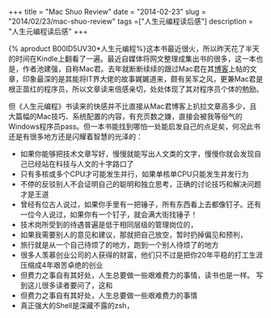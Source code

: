 +++
title = "Mac Shuo Review"
date = "2014-02-23"
slug = "2014/02/23/mac-shuo-review"
tags =["人生元编程读后感"]
description = "人生元编程读后感"
+++

{% aproduct B00ID5UV30*人生元编程%}这本书最近很火，所以昨天花了半天的时间在Kindle上翻看了一遍。最近自媒体将网文整理成集出书的很多，这一本也是，作者池建强，自称Mac君。去年就断断续续的跟过Mac君在其[博客][1]上帖的文章，印象最深的是其能将IT界大佬的故事娓娓道来，颇有吴军之风，更兼Mac君是根正苗红的程序员，所以文章读来倍感亲切，处处体现了其对程序员个体的勉励。

但《人生元编程》书读来的快感并不比直接从Mac君博客上扒拉文章高多少，且大篇幅的Mac技巧、系统配置的内容，有充页数之嫌，直接会被我等俗气的Windows程序员pass。但一本书能找到哪怕一处能启发自己的点足矣，何况此书还是有很多地方还是闪耀着智慧的光泽的：


* 如果你能够把技术文章写好，慢慢就能写出人文类的文字，慢慢你就会发现自己已经站在科技与人文的十字路口了
* 只有多核或多个CPU才可能发生并行，如果单核单CPU只能发生并发行为
* 不停的反驳别人不会证明自己的聪明和独立思考，正确的讨论技巧和解决问题才是王道
* 曾经有位古人说过，如果你手里有一把锤子，所有东西看上去都像钉子。还有一位今人说过，如果你有一个钉子，就会满大街找锤子！
* 技术岗所受到的待遇普遍是低于相同层级的管理岗位的，
* 如果我需要别人的意见和建议，那就把自己放空，暂时扔掉偏见和预判，
* 旅行就是从一个自己待烦了的地方，跑到一个别人待烦了的地方
* 很多人羡慕创业公司的人获得的财富，他们只不过是把你20年平稳的打工生涯压缩成4年艰苦卓绝的创业
* 但费力之事自有其好处，人生总要做一些艰难费力的事情，读书也是一样。 写到这儿很多读者要问了，这和
* 但费力之事自有其好处，人生总要做一些艰难费力的事情
* 真正强大的Shell是深藏不露的zsh，

[1]:http://macshuo.com/
